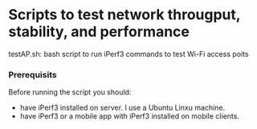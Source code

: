 # Scripts to test network througput, stability, and performance

testAP.sh: bash script to run iPerf3 commands to test Wi-Fi access poits

### Prerequisits
Before running the script you should:
- have iPerf3 installed on server. I use a Ubuntu Linxu machine.
- have iPerf3 or a mobile app with iPerf3 installed on mobile clients.
